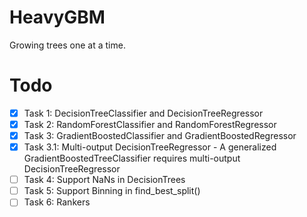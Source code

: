# HeavyGBM

Growing trees one at a time.

# Todo

- [x] Task 1: DecisionTreeClassifier and DecisionTreeRegressor  
- [x] Task 2: RandomForestClassifier and RandomForestRegressor
- [x] Task 3: GradientBoostedClassifier and GradientBoostedRegressor
- [x] Task 3.1: Multi-output DecisionTreeRegressor - A generalized GradientBoostedTreeClassifier requires multi-output DecisionTreeRegressor
- [ ] Task 4: Support NaNs in DecisionTrees  
- [ ] Task 5: Support Binning in find_best_split()
- [ ] Task 6: Rankers